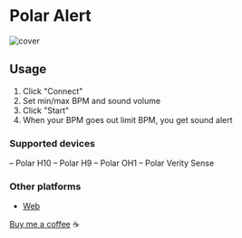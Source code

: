 # Polar Alert

![cover](https://raw.githubusercontent.com/nikashitsa/polar-alert-android/master/cover.png)

## Usage

1. Click "Connect"
2. Set min/max BPM and sound volume
3. Click "Start"
4. When your BPM goes out limit BPM, you get sound alert

### Supported devices

– Polar H10
– Polar H9
– Polar OH1
– Polar Verity Sense

### Other platforms
- [Web](https://github.com/nikashitsa/polar-h10-alert)

[Buy me a coffee](https://www.paypal.com/donate/?hosted_button_id=DR69Z26Z8DJVE) ☕️
